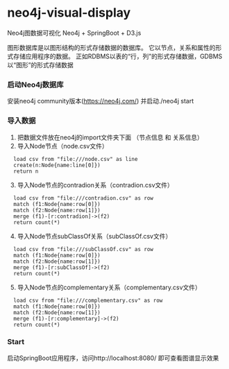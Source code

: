 # neo4j-visual-display
Neo4j图数据可视化 Neo4j + SpringBoot + D3.js

图形数据库是以图形结构的形式存储数据的数据库。 它以节点，关系和属性的形式存储应用程序的数据。 正如RDBMS以表的“行，列”的形式存储数据，GDBMS以“图形”的形式存储数据

### 启动Neo4j数据库
安装neo4j community版本(https://neo4j.com/) 并启动./neo4j start

### 导入数据
1. 把数据文件放在neo4j的import文件夹下面 （节点信息 和 关系信息）
2. 导入Node节点（node.csv文件）

  ```
    load csv from "file:///node.csv" as line 
    create(n:Node{name:line[0]}) 
    return n
  ```
3. 导入Node节点的contradion关系（contradion.csv文件）
  ```
    load csv from "file:///contradion.csv" as row 
    match (f1:Node{name:row[0]})
    match (f2:Node{name:row[1]})
    merge (f1)-[r:contradion]->(f2)
    return count(*)
  ```
4. 导入Node节点subClassOf关系（subClassOf.csv文件）
  ```
    load csv from "file:///subClassOf.csv" as row 
    match (f1:Node{name:row[0]})
    match (f2:Node{name:row[1]})
    merge (f1)-[r:subClassOf]->(f2)
    return count(*)
  ```
5. 导入Node节点的complementary关系（complementary.csv文件）
  ```
    load csv from "file:///complementary.csv" as row 
    match (f1:Node{name:row[0]})
    match (f2:Node{name:row[1]})
    merge (f1)-[r:complementary]->(f2)
    return count(*)
  ```

### Start
启动SpringBoot应用程序，访问http://localhost:8080/ 即可查看图谱显示效果

